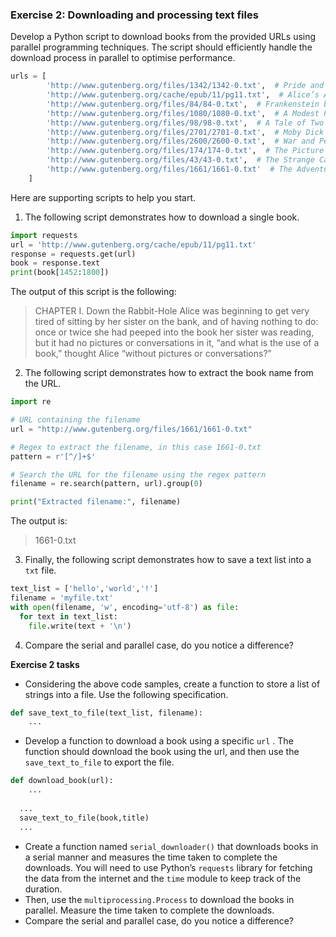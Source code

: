 ### Exercise 2: Downloading and processing text files

Develop a Python script to download books from the provided URLs using parallel programming techniques. The script should efficiently handle the download process in parallel to optimise performance.

```python
urls = [
        'http://www.gutenberg.org/files/1342/1342-0.txt',  # Pride and Prejudice by Jane Austen
        'http://www.gutenberg.org/cache/epub/11/pg11.txt',  # Alice’s Adventures in Wonderland by Lewis Carroll
        'http://www.gutenberg.org/files/84/84-0.txt',  # Frankenstein by Mary Shelley
        'http://www.gutenberg.org/files/1080/1080-0.txt',  # A Modest Proposal by Jonathan Swift
        'http://www.gutenberg.org/files/98/98-0.txt',  # A Tale of Two Cities by Charles Dickens
        'http://www.gutenberg.org/files/2701/2701-0.txt',  # Moby Dick by Herman Melville
        'http://www.gutenberg.org/files/2600/2600-0.txt',  # War and Peace by Leo Tolstoy
        'http://www.gutenberg.org/files/174/174-0.txt',  # The Picture of Dorian Gray by Oscar Wilde
        'http://www.gutenberg.org/files/43/43-0.txt',  # The Strange Case of Dr. Jekyll and Mr. Hyde by Robert Louis Stevenson
        'http://www.gutenberg.org/files/1661/1661-0.txt'  # The Adventures of Sherlock Holmes by Arthur Conan Doyle
    ]
```

Here are supporting scripts to help you start.

1. The following script demonstrates how to download a single book.

```python
import requests
url = 'http://www.gutenberg.org/cache/epub/11/pg11.txt'
response = requests.get(url)
book = response.text
print(book[1452:1800])
```

The output of this script is the following:

> CHAPTER I. Down the Rabbit-Hole  Alice was beginning to get very tired of sitting by her sister on the bank, and of having nothing to do: once or twice she had peeped into the book her sister was reading, but it had no pictures or conversations in it, “and what is the use of a book,” thought Alice “without pictures or conversations?”

2. The following script demonstrates how to extract the book name from the URL.

```python
import re

# URL containing the filename
url = "http://www.gutenberg.org/files/1661/1661-0.txt"

# Regex to extract the filename, in this case 1661-0.txt
pattern = r'[^/]+$'

# Search the URL for the filename using the regex pattern
filename = re.search(pattern, url).group(0)

print("Extracted filename:", filename)
```

The output is:

> 1661-0.txt

3. Finally, the following script demonstrates how to save a text list into a `txt` file.

```python
text_list = ['hello','world','!']
filename = 'myfile.txt'
with open(filename, 'w', encoding='utf-8') as file:
  for text in text_list:
    file.write(text + '\n')
```

4. Compare the serial and parallel case, do you notice a difference?

**Exercise 2 tasks**

* Considering the above code samples, create a function to store a list of strings into a file. Use the following specification.

```python
def save_text_to_file(text_list, filename):
 	...
```

* Develop a function to download a book using a specific `url` .  The function should download the book using the url, and then use the `save_text_to_file` to export the file.

```python
def download_book(url):
	...
  
  ...
  save_text_to_file(book,title)
  ...
```

* Create a function named `serial_downloader()` that downloads books in a serial manner and measures the time taken to complete the downloads. You will need to use Python’s `requests` library for fetching the data from the internet and the `time` module to keep track of the duration.
* Then, use the `multiprocessing.Process` to download the books in parallel. Measure the time taken to complete the downloads.
* Compare the serial and parallel case, do you notice a difference?